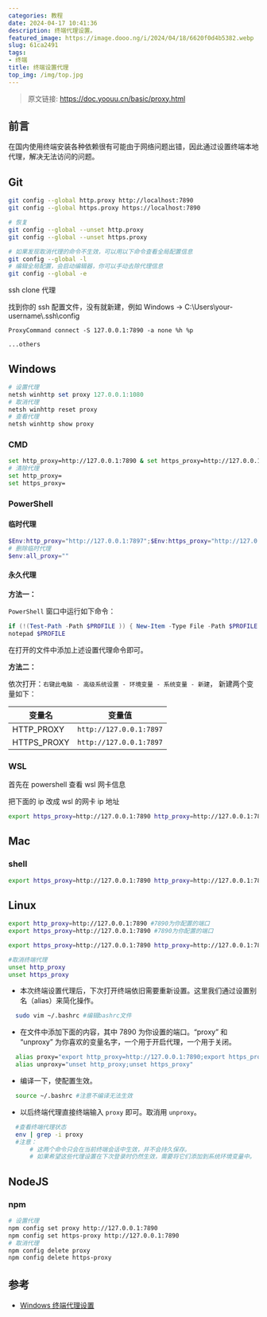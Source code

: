 ```yaml
---
categories: 教程
date: 2024-04-17 10:41:36
description: 终端代理设置。
featured_image: https://image.dooo.ng/i/2024/04/18/6620f0d4b5382.webp
slug: 61ca2491
tags:
- 终端
title: 终端设置代理
top_img: /img/top.jpg
---
```


> 原文链接: https://doc.yoouu.cn/basic/proxy.html

## 前言

在国内使用终端安装各种依赖很有可能由于网络问题出错，因此通过设置终端本地代理，解决无法访问的问题。

## Git

```bash
git config --global http.proxy http://localhost:7890
git config --global https.proxy https://localhost:7890

# 恢复
git config --global --unset http.proxy
git config --global --unset https.proxy

# 如果发现取消代理的命令不生效，可以用以下命令查看全局配置信息
git config --global -l
# 编辑全局配置，会启动编辑器，你可以手动去除代理信息
git config --global -e
```

ssh clone 代理

找到你的 ssh 配置文件，没有就新建，例如 Windows -> C:\\Users\\your-username\\.ssh\\config

```text
ProxyCommand connect -S 127.0.0.1:7890 -a none %h %p

...others
```

## Windows

```powershell
# 设置代理
netsh winhttp set proxy 127.0.0.1:1080
# 取消代理
netsh winhttp reset proxy
# 查看代理
netsh winhttp show proxy
```

### CMD

```bash
set http_proxy=http://127.0.0.1:7890 & set https_proxy=http://127.0.0.1:7890
# 清除代理
set http_proxy=
set https_proxy=
```

### PowerShell

#### 临时代理

```powershell
$Env:http_proxy="http://127.0.0.1:7897";$Env:https_proxy="http://127.0.0.1:7897"
# 删除临时代理
$env:all_proxy=""
```

#### 永久代理

**方法一：**

`PowerShell` 窗口中运行如下命令：

```powershell
if (!(Test-Path -Path $PROFILE )) { New-Item -Type File -Path $PROFILE -Force }
notepad $PROFILE
```

在打开的文件中添加上述设置代理命令即可。

**方法二：**

依次打开：`右键此电脑 - 高级系统设置 - 环境变量 - 系统变量 - 新建`， 新建两个变量如下：

| 变量名      | 变量值                  |
| ----------- | ----------------------- |
| HTTP_PROXY  | `http://127.0.0.1:7897` |
| HTTPS_PROXY | `http://127.0.0.1:7897` |

### WSL

首先在 powershell 查看 wsl 网卡信息

把下面的 ip 改成 wsl 的网卡 ip 地址

```bash
export https_proxy=http://127.0.0.1:7890 http_proxy=http://127.0.0.1:7890 all_proxy=socks5://127.0.0.1:7890
```

## Mac

### shell

```bash
export https_proxy=http://127.0.0.1:7890 http_proxy=http://127.0.0.1:7890 all_proxy=socks5://127.0.0.1:7890
```

## Linux

```bash
export http_proxy=http://127.0.0.1:7890 #7890为你配置的端口
export https_proxy=http://127.0.0.1:7890 #7890为你配置的端口

export https_proxy=http://127.0.0.1:7890 http_proxy=http://127.0.0.1:7890 all_proxy=socks5://127.0.0.1:7890

#取消终端代理
unset http_proxy
unset https_proxy
```

+   本次终端设置代理后，下次打开终端依旧需要重新设置。这里我们通过设置别名（alias）来简化操作。

```bash
  sudo vim ~/.bashrc #编辑bashrc文件
```

+   在文件中添加下面的内容，其中 7890 为你设置的端口。“proxy” 和 “unproxy” 为你喜欢的变量名字，一个用于开启代理，一个用于关闭。

```bash
  alias proxy="export http_proxy=http://127.0.0.1:7890;export https_proxy=http://127.0.0.1:7890"
  alias unproxy="unset http_proxy;unset https_proxy"
```

+   编译一下，使配置生效。

```bash
  source ~/.bashrc #注意不编译无法生效
```

+   以后终端代理直接终端输入 `proxy` 即可。取消用 `unproxy`。

```bash
  #查看终端代理状态
  env | grep -i proxy
  #注意：
      # 这两个命令只会在当前终端会话中生效，并不会持久保存。
      # 如果希望这些代理设置在下次登录时仍然生效，需要将它们添加到系统环境变量中。
```

## NodeJS

### npm

```bash
# 设置代理
npm config set proxy http://127.0.0.1:7890
npm config set https-proxy http://127.0.0.1:7890
# 取消代理
npm config delete proxy
npm config delete https-proxy
```

## 参考

- [Windows 终端代理设置](https://xuanyabulema.github.io/posts/Windows-Terminal-Proxy-Configuration.html)
